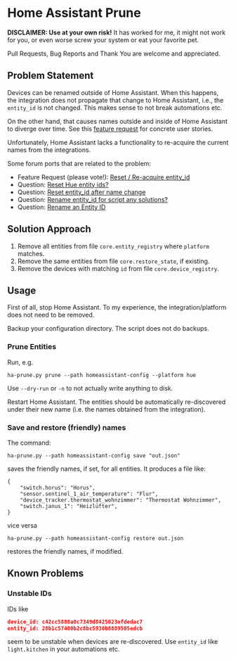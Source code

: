 # Home Assistant Prune

**DISCLAIMER: Use at your own risk!** It has worked for me, it might not work for you, or even worse screw your system or eat your favorite pet.

Pull Requests, Bug Reports and Thank You are welcome and appreciated.

## Problem Statement

Devices can be renamed outside of Home Assistant. When this happens, the integration does not propagate that change to Home Assistant, i.e., the `entity_id` is not changed. This makes sense to not break automations etc.

On the other hand, that causes names outside and inside of Home Assistant to diverge over time. See this [feature request](https://community.home-assistant.io/t/reset-re-acquire-entity-id/723097) for concrete user stories.

Unfortunately, Home Assistant lacks a functionality to re-acquire the current names from the integrations.

Some forum ports that are related to the problem:

- Feature Request (please vote!): [Reset / Re-acquire entity_id](https://community.home-assistant.io/t/reset-re-acquire-entity-id/723097)
- Question: [Reset Hue entity ids?](https://community.home-assistant.io/t/reset-hue-entity-ids/583524)
- Question: [Reset entity_id after name change](https://community.home-assistant.io/t/reset-entity-id-after-name-change/485269)
- Question: [Rename entity_id for script any solutions?](https://community.home-assistant.io/t/rename-entity-id-for-script-any-solutions/338037)
- Question: [Rename an Entity ID](https://community.home-assistant.io/t/rename-an-entity-id/608186)

## Solution Approach
1. Remove all entities from file `core.entity_registry` where `platform` matches.
2. Remove the same entities from file `core.restore_state`, if existing.
3. Remove the devices with matching `id` from file `core.device_registry`.


## Usage
First of all, stop Home Assistant. To my experience, the integration/platform does not need to be removed.

Backup your configuration directory. The script does not do backups.

### Prune Entities

Run, e.g.

```
ha-prune.py prune --path homeassistant-config --platform hue
```

Use `--dry-run` or `-n` to not actually write anything to disk.

Restart Home Assistant. The entities should be automatically re-discovered under their new name (i.e. the names obtained from the integration).

### Save and restore (friendly) names

The command:

```
ha-prune.py --path homeassistant-config save "out.json"
```

saves the friendly names, if set, for all entities. It produces a file like:

```
{
    "switch.horus": "Horus",
    "sensor.sentinel_1_air_temperature": "Flur",
    "device_tracker.thermostat_wohnzimmer": "Thermostat Wohnzimmer",
    "switch.janus_1": "Heizlüfter",
}
```

vice versa

```
ha-prune.py --path homeassistant-config restore out.json
```

restores the friendly names, if modified.

## Known Problems

### Unstable IDs
IDs like

```json
device_id: c42cc5888a0c7349d8425023efdedac7
entity_id: 28b1c57400b2c8bc5930b8889505edcb
```

seem to be unstable when devices are re-discovered. Use `entity_id` like `light.kitchen` in your automations etc.